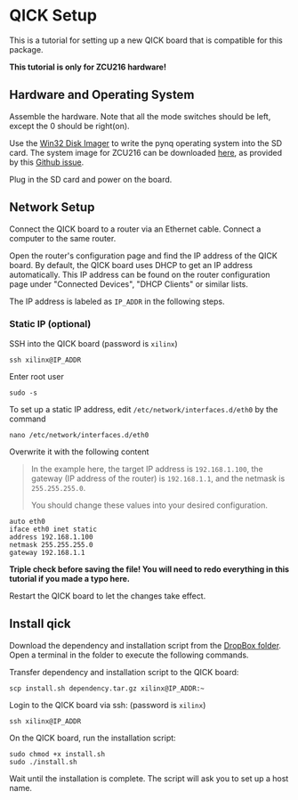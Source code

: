 # QICK Setup 

This is a tutorial for setting up a new QICK board that is compatible for this package.

**This tutorial is only for ZCU216 hardware!**

## Hardware and Operating System

Assemble the hardware. Note that all the mode switches should be left, except the 0 should be right(on).

Use the [Win32 Disk Imager](https://sourceforge.net/projects/win32diskimager/) to write the pynq operating system into the SD card. The system image for ZCU216 can be downloaded [here](https://drive.google.com/file/d/10kDKrEqA4l0_S3ysTlWbbOHgTsV0Zpyq/view?usp=sharing), as provided by this [Github issue](https://github.com/sarafs1926/ZCU216-PYNQ/issues/1).

Plug in the SD card and power on the board.

## Network Setup

Connect the QICK board to a router via an Ethernet cable. Connect a computer to the same router.

Open the router's configuration page and find the IP address of the QICK board. By default, the QICK board uses DHCP to get an IP address automatically. This IP address can be found on the router configuration page under "Connected Devices", "DHCP Clients" or similar lists.

The IP address is labeled as `IP_ADDR` in the following steps.

### Static IP (optional)

SSH into the QICK board (password is `xilinx`)

```
ssh xilinx@IP_ADDR
```

Enter root user

```
sudo -s
```

To set up a static IP address, edit `/etc/network/interfaces.d/eth0` by the command

```
nano /etc/network/interfaces.d/eth0
```

Overwrite it with the following content

> In the example here, the target IP address is `192.168.1.100`, the gateway (IP address of the router) is `192.168.1.1`, and the netmask is `255.255.255.0`.
>
> You should change these values into your desired configuration.

```
auto eth0
iface eth0 inet static
address 192.168.1.100
netmask 255.255.255.0
gateway 192.168.1.1
```

**Triple check before saving the file! You will need to redo everything in this tutorial if you made a typo here.**

Restart the QICK board to let the changes take effect.

## Install qick

Download the dependency and installation script from the [DropBox folder](https://www.dropbox.com/scl/fo/q5jk1mnduqls0lip6j0pf/ADj78VmSjqMefo2ei2uqL-Y?rlkey=vuk3ggd9mad78lnavzb1j28m7&st=i6ql1uwu&dl=0). Open a terminal in the folder to execute the following commands.

Transfer dependency and installation script to the QICK board:

```
scp install.sh dependency.tar.gz xilinx@IP_ADDR:~
```

Login to the QICK board via ssh: (password is `xilinx`)

```
ssh xilinx@IP_ADDR
```

On the QICK board, run the installation script:

```
sudo chmod +x install.sh
sudo ./install.sh
```

Wait until the installation is complete. The script will ask you to set up a host name.

